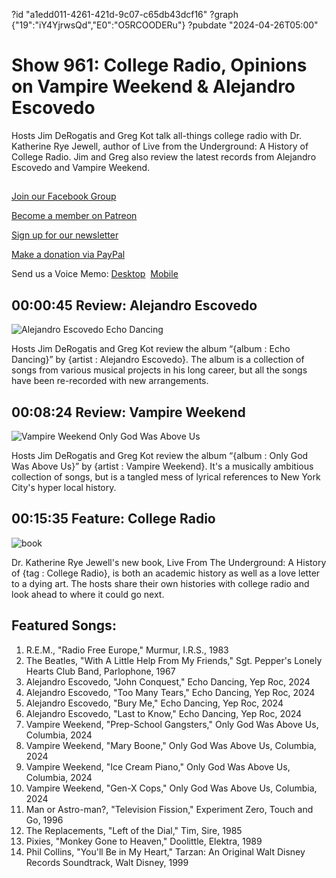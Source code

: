 ?id "a1edd011-4261-421d-9c07-c65db43dcf16"
?graph {"19":"iY4YjrwsQd","E0":"O5RCOODERu"}
?pubdate "2024-04-26T05:00"
# Show 961: College Radio, Opinions on Vampire Weekend & Alejandro Escovedo

Hosts Jim DeRogatis and Greg Kot talk all-things college radio with Dr. Katherine Rye Jewell, author of Live from the Underground: A History of College Radio. Jim and Greg also review the latest records from Alejandro Escovedo and Vampire Weekend.



## 

[Join our Facebook Group](https://bit.ly/3sivr9T)

[Become a member on Patreon](https://bit.ly/3slWZvc)

[Sign up for our newsletter](https://bit.ly/3eEvRnG)

[Make a donation via PayPal](https://bit.ly/3dmt9lU)

Send us a Voice Memo: [Desktop](bit.ly/2RyD5Ah)  [Mobile](sayhi.chat/soundops)



## 00:00:45 Review: Alejandro Escovedo

![Alejandro Escovedo Echo Dancing](https://static.soundopinions.org/assets/961/193.jpg)

Hosts Jim DeRogatis and Greg Kot review the album “{album : Echo Dancing}” by {artist : Alejandro Escovedo}. The album is a collection of songs from various musical projects in his long career, but all the songs have been re-recorded with new arrangements.



## 00:08:24 Review: Vampire Weekend

![Vampire Weekend Only God Was Above Us](https://static.soundopinions.org/assets/961/E02.jpg)

Hosts Jim DeRogatis and Greg Kot review the album “{album : Only God Was Above Us}” by {artist : Vampire Weekend}. It's a musically ambitious collection of songs, but is a tangled mess of lyrical references to New York City's hyper local history.



## 00:15:35 Feature: College Radio

![book](https://static.soundopinions.org/images/2024/91i3nynpwvl-ac-uf1000-1000-ql80.jpg)

Dr. Katherine Rye Jewell's new book, Live From The Underground: A History of {tag : College Radio}, is both an academic history as well as a love letter to a dying art. The hosts share their own histories with college radio and look ahead to where it could go next.



## Featured Songs:

1. R.E.M., "Radio Free Europe," Murmur, I.R.S., 1983
2. The Beatles, "With A Little Help From My Friends," Sgt. Pepper's Lonely Hearts Club Band, Parlophone, 1967
3. Alejandro Escovedo, "John Conquest," Echo Dancing, Yep Roc, 2024
4. Alejandro Escovedo, "Too Many Tears," Echo Dancing, Yep Roc, 2024
5. Alejandro Escovedo, "Bury Me," Echo Dancing, Yep Roc, 2024
6. Alejandro Escovedo, "Last to Know," Echo Dancing, Yep Roc, 2024
7. Vampire Weekend, "Prep-School Gangsters," Only God Was Above Us, Columbia, 2024
8. Vampire Weekend, "Mary Boone," Only God Was Above Us, Columbia, 2024
9. Vampire Weekend, "Ice Cream Piano," Only God Was Above Us, Columbia, 2024
10. Vampire Weekend, "Gen-X Cops," Only God Was Above Us, Columbia, 2024
11. Man or Astro-man?, "Television Fission," Experiment Zero, Touch and Go, 1996
12. The Replacements, "Left of the Dial," Tim, Sire, 1985
13. Pixies, "Monkey Gone to Heaven," Doolittle, Elektra, 1989
14. Phil Collins, "You'll Be in My Heart," Tarzan: An Original Walt Disney Records Soundtrack, Walt Disney, 1999